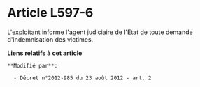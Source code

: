 # Article L597-6

L'exploitant informe l'agent judiciaire de l'Etat de toute demande d'indemnisation des victimes.

**Liens relatifs à cet article**

	**Modifié par**:

	  - Décret n°2012-985 du 23 août 2012 - art. 2
